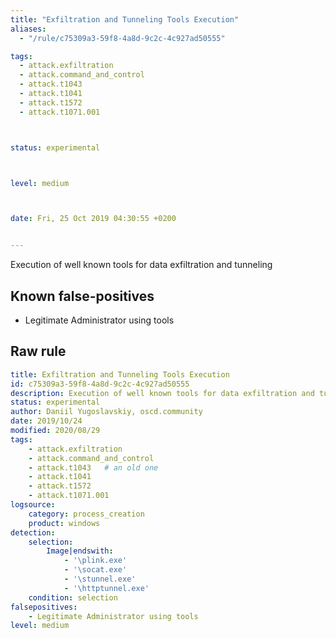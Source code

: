 ```yaml
---
title: "Exfiltration and Tunneling Tools Execution"
aliases:
  - "/rule/c75309a3-59f8-4a8d-9c2c-4c927ad50555"

tags:
  - attack.exfiltration
  - attack.command_and_control
  - attack.t1043
  - attack.t1041
  - attack.t1572
  - attack.t1071.001



status: experimental



level: medium



date: Fri, 25 Oct 2019 04:30:55 +0200


---
```


Execution of well known tools for data exfiltration and tunneling

<!--more-->


## Known false-positives

* Legitimate Administrator using tools




## Raw rule
```yaml
title: Exfiltration and Tunneling Tools Execution
id: c75309a3-59f8-4a8d-9c2c-4c927ad50555
description: Execution of well known tools for data exfiltration and tunneling
status: experimental
author: Daniil Yugoslavskiy, oscd.community
date: 2019/10/24
modified: 2020/08/29
tags:
    - attack.exfiltration
    - attack.command_and_control
    - attack.t1043   # an old one
    - attack.t1041
    - attack.t1572
    - attack.t1071.001
logsource:
    category: process_creation
    product: windows
detection:
    selection:
        Image|endswith:
            - '\plink.exe'
            - '\socat.exe'
            - '\stunnel.exe'
            - '\httptunnel.exe'
    condition: selection
falsepositives:
    - Legitimate Administrator using tools
level: medium

```
